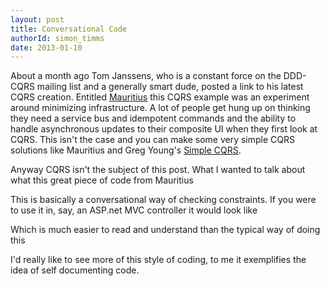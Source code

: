 ```yaml
---
layout: post
title: Conversational Code
authorId: simon_timms
date: 2013-01-10
---
```


About a month ago Tom Janssens, who is a constant force on the DDD-CQRS mailing list and a generally smart dude, posted a link to his latest CQRS creation. Entitled [Mauritius](https://github.com/ToJans/mauritius) this CQRS example was an experiment around minimizing infrastructure. A lot of people get hung up on thinking they need a service bus and idempotent commands and the ability to handle asynchronous updates to their composite UI when they first look at CQRS. This isn't the case and you can make some very simple CQRS solutions like Mauritius and Greg Young's [Simple CQRS](https://github.com/gregoryyoung/m-r).

Anyway CQRS isn't the subject of this post. What I wanted to talk about what this great piece of code from Mauritius

<script src='https://gist.github.com/4507865.js'></script>

This is basically a conversational way of checking constraints. If you were to use it in, say, an ASP.net MVC controller it would look like

<script src='https://gist.github.com/4507884.js'></script>

Which is much easier to read and understand than the typical way of doing this

<script src='https://gist.github.com/4507896.js'></script>

I'd really like to see more of this style of coding, to me it exemplifies the idea of self documenting code.



